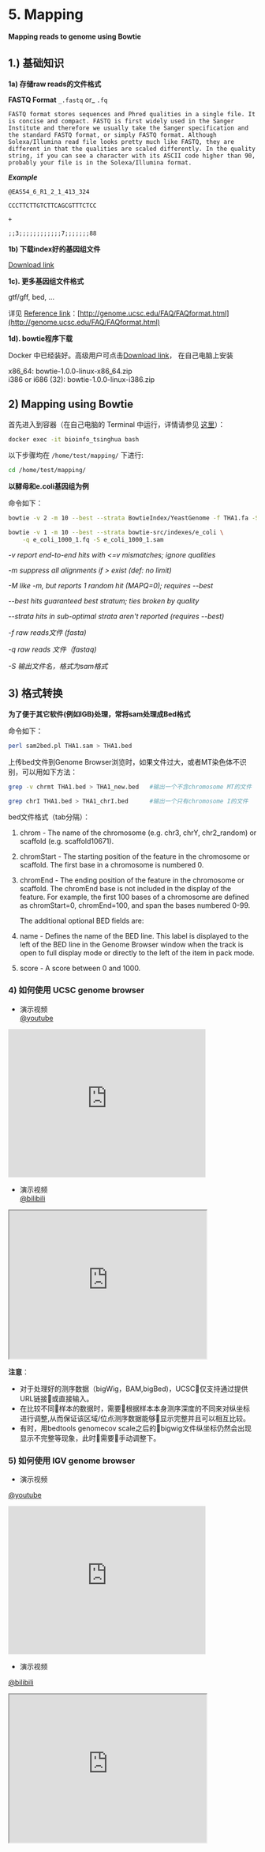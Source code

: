 # 5. Mapping

**Mapping reads to genome using Bowtie**

## 1.) 基础知识

**1a) 存储raw reads的文件格式** 

**FASTQ Format** `_.fastq` or_ `.fq`

`FASTQ format stores sequences and Phred qualities in a single file. It is concise and compact. FASTQ is first widely used in the Sanger Institute and therefore we usually take the Sanger specification and the standard FASTQ format, or simply FASTQ format. Although Solexa/Illumina read file looks pretty much like FASTQ, they are different in that the qualities are scaled differently. In the quality string, if you can see a character with its ASCII code higher than 90, probably your file is in the Solexa/Illumina format.`

_**Example**_

```
@EAS54_6_R1_2_1_413_324

CCCTTCTTGTCTTCAGCGTTTCTCC

+

;;3;;;;;;;;;;;;7;;;;;;;88
```

**1b) 下载index好的基因组文件**

[Download link](http://bowtie-bio.sourceforge.net/tutorial.shtml)

**1c). 更多基因组文件格式**

gtf/gff, bed, …

详见 [Reference link](http://genome.ucsc.edu/FAQ/FAQformat.html)：[http://genome.ucsc.edu/FAQ/FAQformat.html](http://genome.ucsc.edu/FAQ/FAQformat.html)

**1d). bowtie程序下载** 

Docker 中已经装好。高级用户可点击[Download link](http://sourceforge.net/projects/bowtie-bio/files/bowtie/1.0.0/)， 在自己电脑上安装

x86\_64: bowtie-1.0.0-linux-x86\_64.zip  
i386 or i686 (32): bowtie-1.0.0-linux-i386.zip

## 2) Mapping using Bowtie

首先进入到容器（在自己电脑的 Terminal 中运行，详情请参见 [这里](https://lulab.gitbooks.io/teaching/getting-started.html#use-container)）：    

```bash
docker exec -it bioinfo_tsinghua bash
```

以下步骤均在 `/home/test/mapping/` 下进行:  

```bash
cd /home/test/mapping/
```

**以酵母和e.coli基因组为例**


命令如下：

```bash
bowtie -v 2 -m 10 --best --strata BowtieIndex/YeastGenome -f THA1.fa -S THA1.sam

bowtie -v 1 -m 10 --best --strata bowtie-src/indexes/e_coli \
    -q e_coli_1000_1.fq -S e_coli_1000_1.sam
```

_-v  report end-to-end hits with &lt;=v mismatches; ignore qualities_

_-m  suppress all alignments if &gt;  exist (def: no limit)_ 

_-M  like -m, but reports 1 random hit (MAPQ=0); requires --best_

_--best hits guaranteed best stratum; ties broken by quality_

_--strata hits in sub-optimal strata aren't reported (requires --best)_ 

_-f raw reads文件 (fasta)_ 

_-q raw reads 文件（fastaq)_    


_-S 输出文件名，格式为sam格式_ 

## 3) 格式转换

 **为了便于其它软件(例如IGB)处理，常将sam处理成Bed格式**

命令如下：

```bash
perl sam2bed.pl THA1.sam > THA1.bed
```

上传bed文件到Genome Browser浏览时，如果文件过大，或者MT染色体不识别，可以用如下方法：

```bash
grep -v chrmt THA1.bed > THA1_new.bed   #输出一个不含chromosome MT的文件

grep chrI THA1.bed > THA1_chrI.bed      #输出一个只有chromosome I的文件
```

bed文件格式（tab分隔）：

1. chrom - The name of the chromosome (e.g. chr3, chrY, chr2\_random) or scaffold (e.g. scaffold10671).
2. chromStart - The starting position of the feature in the chromosome or scaffold. The first base in a chromosome is numbered 0.
3. chromEnd - The ending position of the feature in the chromosome or scaffold. The chromEnd base is not included in the display of the feature. For example, the first 100 bases of a chromosome are defined as chromStart=0, chromEnd=100, and span the bases numbered 0-99.

   The additional optional BED fields are:

4. name - Defines the name of the BED line. This label is displayed to the left of the BED line in the Genome Browser window when the track is open to full display mode or directly to the left of the item in pack mode.
5. score - A score between 0 and 1000. 

### 4) 如何使用 UCSC genome browser
* 演示视频   
[@youtube](https://youtu.be/eTgEtfI65hA)

<iframe width="400" height="300" src="https://www.youtube.com/embed/eTgEtfI65hA" frameborder="0" allow="autoplay; encrypted-media" allowfullscreen></iframe>

* 演示视频  
[@bilibili](https://www.bilibili.com/video/av30448417/)

<iframe width="400" height="300" src="https://player.bilibili.com/player.html?aid=30448417&cid=53132461&page=1" allowfullscreen></iframe>

**注意**：
* 对于处理好的测序数据（bigWig，BAM,bigBed)，UCSC仅支持通过提供URL链接或直接输入。
* 在比较不同样本的数据时，需要根据样本本身测序深度的不同来对纵坐标进行调整,从而保证该区域/位点测序数据能够显示完整并且可以相互比较。
* 有时，用bedtools genomecov scale之后的bigwig文件纵坐标仍然会出现显示不完整等现象，此时需要手动调整下。

### 5) 如何使用 IGV genome browser

* 演示视频  

[@youtube](https://youtu.be/6_1ZcVw7ptU)

<iframe width="400" height="300" src="https://www.youtube.com/embed/6_1ZcVw7ptU" frameborder="0" allow="autoplay; encrypted-media" allowfullscreen></iframe>

* 演示视频  

[@bilibili](https://www.bilibili.com/video/av30448472/)

<iframe width="400" height="300" src="https://player.bilibili.com/player.html?aid=30448472&cid=53133093&page=1" allowfullscreen></iframe>



